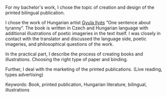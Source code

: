 

For my bachelor's work, I chose the topic of creation and design of the printed bilingual publication. 

I chose the work of Hungarian artist [Gyula Ilyés](https://cs.wikipedia.org/wiki/Gyula_Illyés) “One sentence about tyranny”. The book is written in Czech and Hungarian language with additional illustrations of poetic imageries in the text itself. I was closely in contact with the translator and discussed the language side, poetic imageries, and philosophical questions of the work.

In the practical part, I describe the process of creating books and illustrations. Choosing the right type of paper and binding.

Further, I deal with the marketing of the printed publications. (Live reading, types advertising) 


Keywords:
Book, printed publication, Hungarian literature, bilingual, illustrations
